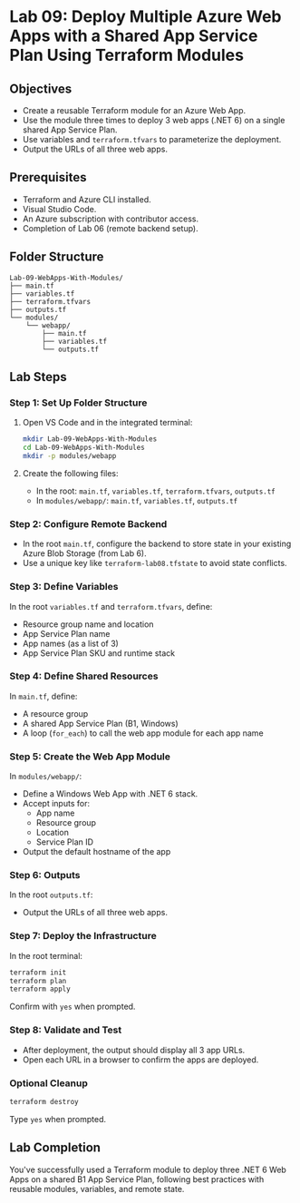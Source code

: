 # Lab 09: Deploy Multiple Azure Web Apps with a Shared App Service Plan Using Terraform Modules

## Objectives

- Create a reusable Terraform module for an Azure Web App.
- Use the module three times to deploy 3 web apps (.NET 6) on a single shared App Service Plan.
- Use variables and `terraform.tfvars` to parameterize the deployment.
- Output the URLs of all three web apps.

## Prerequisites

- Terraform and Azure CLI installed.
- Visual Studio Code.
- An Azure subscription with contributor access.
- Completion of Lab 06 (remote backend setup).

## Folder Structure

```
Lab-09-WebApps-With-Modules/
├── main.tf
├── variables.tf
├── terraform.tfvars
├── outputs.tf
└── modules/
    └── webapp/
        ├── main.tf
        ├── variables.tf
        └── outputs.tf
```

## Lab Steps

### Step 1: Set Up Folder Structure

1. Open VS Code and in the integrated terminal:
   ```bash
   mkdir Lab-09-WebApps-With-Modules
   cd Lab-09-WebApps-With-Modules
   mkdir -p modules/webapp
   ```

2. Create the following files:
   - In the root: `main.tf`, `variables.tf`, `terraform.tfvars`, `outputs.tf`
   - In `modules/webapp/`: `main.tf`, `variables.tf`, `outputs.tf`

### Step 2: Configure Remote Backend

- In the root `main.tf`, configure the backend to store state in your existing Azure Blob Storage (from Lab 6).
- Use a unique key like `terraform-lab08.tfstate` to avoid state conflicts.

### Step 3: Define Variables

In the root `variables.tf` and `terraform.tfvars`, define:
- Resource group name and location
- App Service Plan name
- App names (as a list of 3)
- App Service Plan SKU and runtime stack

### Step 4: Define Shared Resources

In `main.tf`, define:
- A resource group
- A shared App Service Plan (B1, Windows)
- A loop (`for_each`) to call the web app module for each app name

### Step 5: Create the Web App Module

In `modules/webapp/`:
- Define a Windows Web App with .NET 6 stack.
- Accept inputs for:
  - App name
  - Resource group
  - Location
  - Service Plan ID
- Output the default hostname of the app

### Step 6: Outputs

In the root `outputs.tf`:
- Output the URLs of all three web apps.

### Step 7: Deploy the Infrastructure

In the root terminal:
```bash
terraform init
terraform plan
terraform apply
```

Confirm with `yes` when prompted.

### Step 8: Validate and Test

- After deployment, the output should display all 3 app URLs.
- Open each URL in a browser to confirm the apps are deployed.

### Optional Cleanup

```bash
terraform destroy
```
Type `yes` when prompted.

## Lab Completion

You've successfully used a Terraform module to deploy three .NET 6 Web Apps on a shared B1 App Service Plan, following best practices with reusable modules, variables, and remote state.
